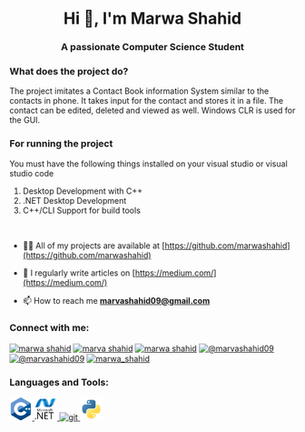 <h1 align="center">Hi 👋, I'm Marwa Shahid</h1>
<h3 align="center">A passionate Computer Science Student</h3>
<h3>What does the project do?</h3>
<p>The project imitates a Contact Book information System similar to the contacts in phone. It takes input for the contact and stores it in a file. The contact can be edited, deleted and viewed as well. Windows CLR is used for the GUI.</p>
<h3>For running the project</h3>
<p>You must have the following things installed on your visual studio or visual studio code</p>
<ol>
  <li>Desktop Development with C++</li>
  <li>.NET Desktop Development</li>
  <li>C++/CLI Support for build tools</li>
</ol>
<br>

- 👨‍💻 All of my projects are available at [https://github.com/marwashahid](https://github.com/marwashahid)

- 📝 I regularly write articles on [https://medium.com/](https://medium.com/)

- 📫 How to reach me **marvashahid09@gmail.com**

<h3 align="left">Connect with me:</h3>
<p align="left">
<a href="https://linkedin.com/in/marwa shahid" target="blank"><img align="center" src="https://raw.githubusercontent.com/rahuldkjain/github-profile-readme-generator/master/src/images/icons/Social/linked-in-alt.svg" alt="marwa shahid" height="30" width="40" /></a>
<a href="https://stackoverflow.com/users/marva shahid" target="blank"><img align="center" src="https://raw.githubusercontent.com/rahuldkjain/github-profile-readme-generator/master/src/images/icons/Social/stack-overflow.svg" alt="marva shahid" height="30" width="40" /></a>
<a href="https://kaggle.com/marwa shahid" target="blank"><img align="center" src="https://raw.githubusercontent.com/rahuldkjain/github-profile-readme-generator/master/src/images/icons/Social/kaggle.svg" alt="marwa shahid" height="30" width="40" /></a>
<a href="https://medium.com/@marvashahid09" target="blank"><img align="center" src="https://raw.githubusercontent.com/rahuldkjain/github-profile-readme-generator/master/src/images/icons/Social/medium.svg" alt="@marvashahid09" height="30" width="40" /></a>
<a href="https://www.hackerrank.com/@marvashahid09" target="blank"><img align="center" src="https://raw.githubusercontent.com/rahuldkjain/github-profile-readme-generator/master/src/images/icons/Social/hackerrank.svg" alt="@marvashahid09" height="30" width="40" /></a>
<a href="https://www.leetcode.com/marwa_shahid" target="blank"><img align="center" src="https://raw.githubusercontent.com/rahuldkjain/github-profile-readme-generator/master/src/images/icons/Social/leet-code.svg" alt="marwa_shahid" height="30" width="40" /></a>
</p>

<h3 align="left">Languages and Tools:</h3>
<p align="left"> <a href="https://www.w3schools.com/cpp/" target="_blank" rel="noreferrer"> <img src="https://raw.githubusercontent.com/devicons/devicon/master/icons/cplusplus/cplusplus-original.svg" alt="cplusplus" width="40" height="40"/> </a> <a href="https://dotnet.microsoft.com/" target="_blank" rel="noreferrer"> <img src="https://raw.githubusercontent.com/devicons/devicon/master/icons/dot-net/dot-net-original-wordmark.svg" alt="dotnet" width="40" height="40"/> </a> <a href="https://git-scm.com/" target="_blank" rel="noreferrer"> <img src="https://www.vectorlogo.zone/logos/git-scm/git-scm-icon.svg" alt="git" width="40" height="40"/> </a> <img src="https://raw.githubusercontent.com/devicons/devicon/master/icons/python/python-original.svg" alt="python" width="40" height="40"/> </a> </p>
